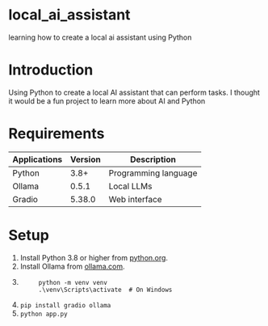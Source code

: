 # local_ai_assistant

learning how to create a local ai assistant using Python

# Introduction
Using Python to create a local AI assistant that can perform tasks.
I thought it would be a fun project to learn more about AI and Python

# Requirements

| Applications | Version | Description |
|--------------|---------|-------------|
| Python       | 3.8+    | Programming language |
| Ollama      | 0.5.1  | Local LLMs |
| Gradio      | 5.38.0  | Web interface |

# Setup
1. Install Python 3.8 or higher from [python.org](https://www.python.org/downloads/).
2. Install Ollama from [ollama.com](https://ollama.com/download).
3. ```	cd path/to/your/project
		python -m venv venv
		.\venv\Scripts\activate  # On Windows
   ```
4. ```pip install gradio ollama```
5. ```python app.py```



